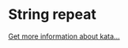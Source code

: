 String repeat
=
[Get more information about kata...](https://www.codewars.com//kata/57a0e5c372292dd76d000d7e)